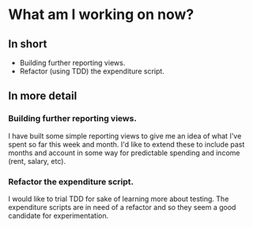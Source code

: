 # What am I working on now?

## In short

* Building further reporting views.
* Refactor (using TDD) the expenditure script.

## In more detail

### Building further reporting views.

I have built some simple reporting views to give me an idea of what I've spent so far this week and month. I'd like to extend these to include past months and account in some way for predictable spending and income (rent, salary, etc).

### Refactor the expenditure script.

I would like to trial TDD for sake of learning more about testing. The expenditure scripts are in need of a refactor and so they seem a good candidate for experimentation.

